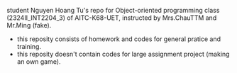 student Nguyen Hoang Tu's repo for Object-oriented programming class (2324II_INT2204_3) of AITC-K68-UET, instructed by Mrs.ChauTTM and Mr.Ming (fake).
- this reposity consists of homework and codes for general pratice and training.
- this reposity doesn't contain codes for large assignment project (making an own game).
